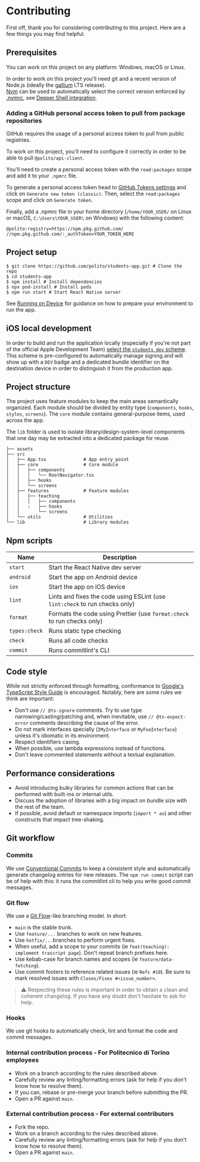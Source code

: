 # Contributing

First off, thank you for considering contributing to this project. Here are a few things you may find helpful.

## Prerequisites

You can work on this project on any platform: Windows, macOS or Linux.

In order to work on this project you'll need git and a recent version of Node.js (ideally
the [gallium](https://nodejs.org/download/release/v16.16.0/) LTS release).  
[Nvm](https://github.com/nvm-sh/nvm) can be used to automatically select the correct version enforced
by [.nvmrc](./.nvmrc), see [Deeper Shell integration](https://github.com/nvm-sh/nvm#deeper-shell-integration).

### Adding a GitHub personal access token to pull from package repositories

GitHub requires the usage of a personal access token to pull from public registries.

To work on this project, you'll need to configure it correctly in order to be able to pull `@polito/api-client`.

You'll need to create a personal access token with the `read:packages` scope and add it to your `.npmrc` file.

To generate a personal access token head to [GitHub Tokens settings](https://github.com/settings/tokens) and click
on `Generate new token (classic)`.
Then, select the `read:packages` scope and click on `Generate token`.

Finally, add a .npmrc file in your home directory (`/home/YOUR_USER/` on Linux or macOS, `C:\Users\YOUR_USER\` on
Windows) with the following content:

```
@polito:registry=https://npm.pkg.github.com/
//npm.pkg.github.com/:_authToken=YOUR_TOKEN_HERE
```

## Project setup

```shell
$ git clone https://github.com/polito/students-app.git # Clone the repo
$ cd students-app
$ npm install # Install dependencies
$ npx pod-install # Install pods
$ npm run start # Start React Native server
```

See [Running on Device](https://reactnative.dev/docs/running-on-device) for guidance on how to prepare your
environment to run the app.

## iOS local development

In order to build and run the application locally (especially if you're not part of the official Apple Development Team)
[select the `students dev` scheme](https://developer.apple.com/documentation/xcode/building-and-running-an-app#Select-a-scheme-for-your-target).
This scheme is pre-configured to automatically manage signing and will show up with a `DEV` badge and a dedicated bundle
identifier on the destination device in order to distinguish it from the production app.

## Project structure

The project uses feature modules to keep the main areas semantically organized. Each module should be divided by entity
type (`components`, `hooks`, `styles`, `screens`). The `core` module contains general-purpose items, used across the
app.

The `lib` folder is used to isolate library/design-system-level components that one day may be extracted into a
dedicated package for reuse.

```
├── assets
├── src
│   ├── App.tsx              # App entry point
│   ├── core                 # Core module
│   │   ├── components
│   │   │   └── RootNavigator.tsx
│   │   ├── hooks
│   │   └── screens
│   ├── features             # Feature modules
│   │   ├── teaching
│   │   │   ├── components
│   │   :   ├── hooks
│   │       └── screens
│   └── utils                # Utilities
└── lib                      # Library modules
```

## Npm scripts

| Name          | Description                                                                 |
| ------------- | --------------------------------------------------------------------------- |
| `start`       | Start the React Native dev server                                           |
| `android`     | Start the app on Android device                                             |
| `ios`         | Start the app on iOS device                                                 |
| `lint`        | Lints and fixes the code using ESLint (use `lint:check` to run checks only) |
| `format`      | Formats the code using Prettier (use `format:check` to run checks only)     |
| `types:check` | Runs static type checking                                                   |
| `check`       | Runs all code checks                                                        |
| `commit`      | Runs commitlint's CLI                                                       |

## Code style

While not strictly enforced through formatting, conformance
to [Google's TypeScript Style Guide](https://google.github.io/styleguide/tsguide.html)
is encouraged. Notably, here are some rules we think are important:

- Don't use `// @ts-ignore` comments. Try to use type narrowing/casting/patching and, when inevitable,
  use `// @ts-expect-error` comments describing the cause of the error.
- Do not mark interfaces specially (`IMyInterface` or `MyFooInterface`) unless it's idiomatic in its environment.
- Respect identifiers casing.
- When possible, use lambda expressions instead of functions.
- Don't leave commented statements without a textual explanation.

## Performance considerations

- Avoid introducing bulky libraries for common actions that can be performed with built-ins or internal utils.
- Discuss the adoption of libraries with a big impact on bundle size with the rest of the team.
- If possible, avoid default or namespace imports (`import * as`) and other constructs that impact tree-shaking.

## Git workflow

### Commits

We use [Conventional Commits](https://conventionalcommits.org/) to keep a consistent style and automatically generate
changelog entries for new releases. The `npm run commit` script can be of help with this: it runs the commitlint cli to
help you
write good commit messages.

### Git flow

We use a [Git Flow](https://danielkummer.github.io/git-flow-cheatsheet/)-like branching model. In short:

- `main` is the stable trunk.
- Use `feature/...` branches to work on new features.
- Use `hotfix/...`branches to perform urgent fixes.
- When useful, add a scope to your commits (ie `feat(teaching): implement trascript page`). Don't repeat branch
  prefixes here.
- Use kebab-case for branch names and scopes (ie `feature/data-fetching`).
- Use commit footers to reference related issues (ie `Refs #10`). Be sure to mark resolved issues
  with `Closes/Fixes #<issue_number>`.

> ⚠️ Respecting these rules is important in order to obtain a clean and coherent changelog. If you have any doubt don't
> hesitate to ask for help.

### Hooks

We use git hooks to automatically check, lint and format the code and commit messages.

### Internal contribution process - For Politecnico di Torino employees

- Work on a branch according to the rules described above.
- Carefully review any linting/formatting errors (ask for help if you don't know how to resolve them).
- If you can, rebase or pre-merge your branch before submitting the PR.
- Open a PR against `main`.

### External contribution process - For external contributors

- Fork the repo.
- Work on a branch according to the rules described above.
- Carefully review any linting/formatting errors (ask for help if you don't know how to resolve them).
- Open a PR against `main`.
